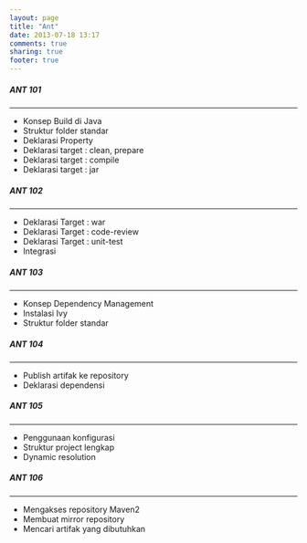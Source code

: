 ```yaml
---
layout: page
title: "Ant"
date: 2013-07-18 13:17
comments: true
sharing: true
footer: true
---
```


<div markdown class="pageContent">

##### ANT 101
- - - - - - -
* Konsep Build di Java
* Struktur folder standar
* Deklarasi Property
* Deklarasi target : clean, prepare
* Deklarasi target : compile
* Deklarasi target : jar
	
##### ANT 102
- - - - - - -
* Deklarasi Target : war
* Deklarasi Target : code-review
* Deklarasi Target : unit-test
* Integrasi

##### ANT 103
- - - - - - -
* Konsep Dependency Management
* Instalasi Ivy
* Struktur folder standar

##### ANT 104
- - - - - - -
* Publish artifak ke repository
* Deklarasi dependensi

##### ANT 105
- - - - - - -
* Penggunaan konfigurasi
* Struktur project lengkap
* Dynamic resolution

##### ANT 106
- - - - - - -
* Mengakses repository Maven2
* Membuat mirror repository
* Mencari artifak yang dibutuhkan

